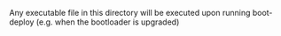 Any executable file in this directory will be executed upon running boot-deploy (e.g. when the bootloader is upgraded)
